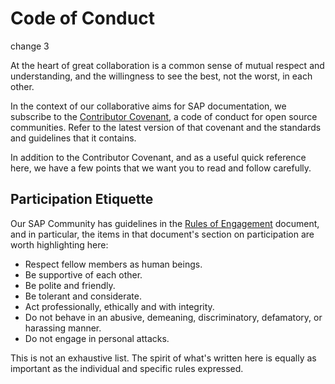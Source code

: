 # Code of Conduct

change 3 

At the heart of great collaboration is a common sense of mutual respect and understanding, and the willingness to see the best, not the worst, in each other.

In the context of our collaborative aims for SAP documentation, we subscribe to the [Contributor Covenant][contributor-covenant], a code of conduct for open source communities. Refer to the latest version of that covenant and the standards and guidelines that it contains.

In addition to the Contributor Covenant, and as a useful quick reference here, we have a few points that we want you to read and follow carefully.

## Participation Etiquette

Our SAP Community has guidelines in the [Rules of Engagement][rules-of-engagement] document, and in particular, the items in that document's section on participation are worth highlighting here:

- Respect fellow members as human beings.
- Be supportive of each other.
- Be polite and friendly.
- Be tolerant and considerate.
- Act professionally, ethically and with integrity.
- Do not behave in an abusive, demeaning, discriminatory, defamatory, or harassing manner.
- Do not engage in personal attacks.

This is not an exhaustive list. The spirit of what's written here is equally as important as the individual and specific rules expressed.

[contributor-covenant]: https://www.contributor-covenant.org/
[rules-of-engagement]: https://community.sap.com/resources/rules-of-engagement
